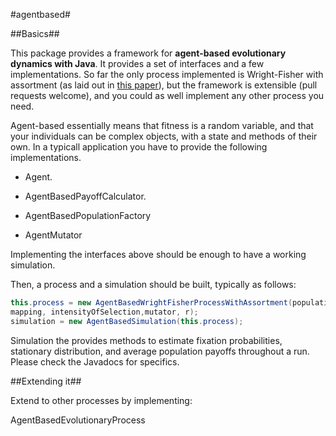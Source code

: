 #agentbased#

##Basics##

This package provides a framework for **agent-based evolutionary dynamics with Java**. It provides a set of interfaces and a few implementations. So far the only process implemented is Wright-Fisher with assortment (as laid out in [this paper](http://www.pnas.org/content/early/2012/06/01/1206694109.abstract)), but the framework is extensible (pull requests welcome), and you could as well implement any other process you need.

Agent-based essentially means that fitness is a random variable, and that your individuals can be complex objects, with a state and methods of their own. In a typicall application you have to provide the following implementations.


* Agent.

* AgentBasedPayoffCalculator.

* AgentBasedPopulationFactory

* AgentMutator

Implementing the interfaces above should be enough to have a working simulation. 

Then, a process and a simulation should be built, typically as follows:

```java
this.process = new AgentBasedWrightFisherProcessWithAssortment(population, payoffCalculator, 
mapping, intensityOfSelection,mutator, r);
simulation = new AgentBasedSimulation(this.process);
```

Simulation the provides methods to estimate fixation probabilities, stationary distribution, and average population  payoffs throughout a run. Please check the Javadocs for specifics.  


##Extending it##

Extend to other processes by implementing: 

AgentBasedEvolutionaryProcess

